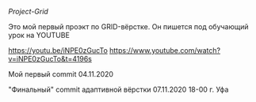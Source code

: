 *Project-Grid*

Это мой первый проэкт по GRID-вёрстке.
Он пишется под обучающий урок на YOUTUBE

https://youtu.be/iNPE0zGucTo
https://www.youtube.com/watch?v=iNPE0zGucTo&t=4196s

Мой первый commit 04.11.2020

"Финальный" commit адаптивной вёрстки 07.11.2020
18-00 г. Уфа
